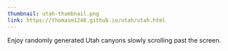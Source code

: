 ```yaml
---
thumbnail: utah-thumbnail.png
link: https://thomasm1248.github.io/utah/utah.html
---
```


Enjoy randomly generated Utah canyons slowly scrolling past the screen.

